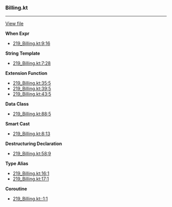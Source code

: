 ### Billing.kt
---
[View file](files/219_Billing.kt)

**When Expr**

 - [219_Billing.kt:9:16](files/219_Billing.kt#L9:)

**String Template**

 - [219_Billing.kt:7:28](files/219_Billing.kt#L7:)

**Extension Function**

 - [219_Billing.kt:35:5](files/219_Billing.kt#L35)
 - [219_Billing.kt:39:5](files/219_Billing.kt#L39)
 - [219_Billing.kt:43:5](files/219_Billing.kt#L43)

**Data Class**

 - [219_Billing.kt:88:5](files/219_Billing.kt#L88)

**Smart Cast**

 - [219_Billing.kt:8:13](files/219_Billing.kt#L8:)

**Destructuring Declaration**

 - [219_Billing.kt:58:9](files/219_Billing.kt#L58)

**Type Alias**

 - [219_Billing.kt:16:1](files/219_Billing.kt#L16)
 - [219_Billing.kt:17:1](files/219_Billing.kt#L17)

**Coroutine**

 - [219_Billing.kt::1:1](files/219_Billing.kt#L:1)
